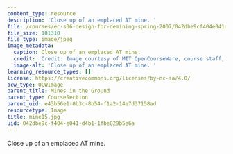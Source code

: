 ```yaml
---
content_type: resource
description: 'Close up of an emplaced AT mine. '
file: /courses/ec-s06-design-for-demining-spring-2007/042dbe9cf404e041d4b11fbe829b5e6a_mine15.jpg
file_size: 101310
file_type: image/jpeg
image_metadata:
  caption: Close up of an emplaced AT mine.
  credit: 'Credit: Image courtesy of MIT OpenCourseWare, course staff, and students.'
  image-alt: 'Close up of an emplaced AT mine. '
learning_resource_types: []
license: https://creativecommons.org/licenses/by-nc-sa/4.0/
ocw_type: OCWImage
parent_title: Mines in the Ground
parent_type: CourseSection
parent_uid: e43b56e1-0b3c-8b54-f1a2-14e7d37158ad
resourcetype: Image
title: mine15.jpg
uid: 042dbe9c-f404-e041-d4b1-1fbe829b5e6a
---
```

Close up of an emplaced AT mine. 